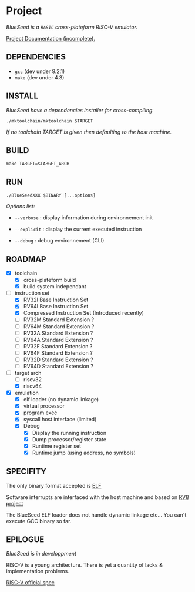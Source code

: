 # Project

*_BlueSeed is a `BASIC` cross-plateform RISC-V emulator._*

[Project Documentation (incomplete).](doc/project.md)

## DEPENDENCIES

- `gcc` (dev under 9.2.1)
- `make` (dev under 4.3)

## INSTALL

_BlueSeed have a dependencies installer for cross-compiling._

`./mktoolchain/mktoolchain $TARGET`

_If no toolchain TARGET is given then defaulting to the host machine._


## BUILD

`make TARGET=$TARGET_ARCH`


## RUN

`./BlueSeedXXX $BINARY [...options]`

*Options list:*
  - `--verbose`   : display information during environnement init

  - `--explicit`  : display the current executed instruction

  - `--debug`     : debug environnement (CLI)


## ROADMAP

- [X] toolchain
  - [X] cross-plateform build
  - [X] build system independant
- [ ] instruction set
  - [X] RV32I Base Instruction Set
  - [X] RV64I Base Instruction Set
  - [X] Compressed Instruction Set (Introduced recently)
  - [ ] RV32M Standard Extension ?
  - [ ] RV64M Standard Extension ?
  - [ ] RV32A Standard Extension ?
  - [ ] RV64A Standard Extension ?
  - [ ] RV32F Standard Extension ?
  - [ ] RV64F Standard Extension ?
  - [ ] RV32D Standard Extension ?
  - [ ] RV64D Standard Extension ?
- [ ] target arch
  - [ ] riscv32
  - [X] riscv64
- [X] emulation
  - [X] elf loader (no dynamic linkage)
  - [X] virtual processor
  - [X] program exec
  - [X] syscall host interface (limited)
  - [X] Debug
    - [X] Display the running instruction
    - [X] Dump processor/register state
    - [X] Runtime register set
    - [X] Runtime jump (using address, no symbols)

## SPECIFITY

The only binary format accepted is [ELF](https://refspecs.linuxbase.org/elf/elf.pdf)

Software interrupts are interfaced with the host machine and based on [RV8 project](https://rv8.io/syscalls.html)

The BlueSeed ELF loader does not handle dynamic linkage etc... You can't execute GCC binary so far.

## EPILOGUE

_BlueSeed is in developpment_

RISC-V is a young architecture. There is yet a quantity of lacks & implementation problems.

[RISC-V official spec](https://content.riscv.org/wp-content/uploads/2019/06/riscv-spec.pdf)